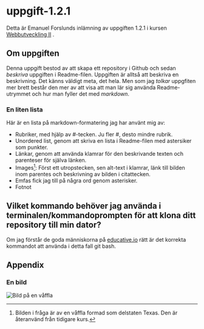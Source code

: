# uppgift-1.2.1

Detta är Emanuel Forslunds inlämning av uppgiften 1.2.1 i kursen <html> <u> Webbutveckling II</u> </html>.

## Om uppgiften
Denna uppgift bestod av att skapa ett repository i Github och sedan *beskriva* uppgiften i Readme-filen. Uppgiften är alltså att beskriva en beskrivning. Det känns väldigt meta, det hela. Men som jag *tolkar* uppgfiten mer brett består den mer av att visa att man lär sig använda Readme-utrymmet och hur man fyller det med *markdown*.

### En liten lista
Här är en lista på markdown-formatering jag har använt mig av:
* Rubriker, med hjälp av #-tecken. Ju fler #, desto mindre rubrik.
* Unordered list, genom att skriva en lista i Readme-filen med astersiker som punkter.
* Länkar, genom att använda klamrar för den beskrivande texten och parenteser för själva länken.
* Images[^1]: Först ett utropstecken, sen alt-text i klamrar, länk till bilden inom parentes och beskrivning av bilden i citattecken.
* Emfas fick jag till på några ord genom asterisker.
* Fotnot


## Vilket kommando behöver jag använda i terminalen/kommandoprompten för att klona ditt repository till min dator?
Om jag förstår de goda människorna på [educative.io](https://www.educative.io/answers/how-to-clone-a-git-repository-using-the-command-line) rätt är det korrekta kommandot att använda i detta fall git bash.

## Appendix

### En bild 
![Bild på en våffla](https://studenter.miun.se/~emfo2200/GTWM2/images/frilaggning02.png "En våffla")

[^1]: Bilden i fråga är av en våffla formad som delstaten Texas. Den är återanvänd från tidigare kurs.
